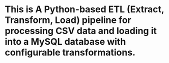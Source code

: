 # This is A Python-based ETL (Extract, Transform, Load) pipeline for processing CSV data and loading it into a MySQL database with configurable transformations.